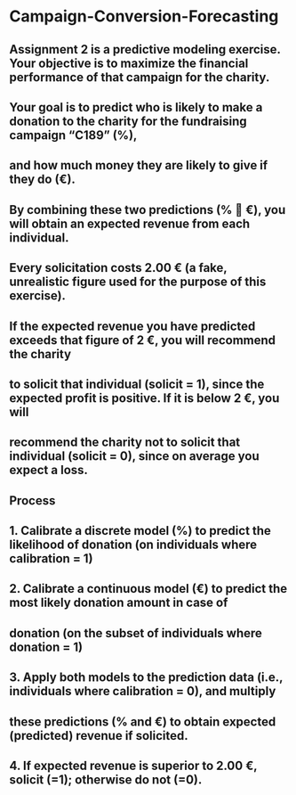 # Campaign-Conversion-Forecasting

## Assignment 2 is a predictive modeling exercise. Your objective is to maximize the financial performance of that campaign for the charity.

## Your goal is to predict who is likely to make a donation to the charity for the fundraising campaign “C189” (%), 
## and how much money they are likely to give if they do (€). 
## By combining these two predictions (%  €), you will obtain an expected revenue from each individual.

## Every solicitation costs 2.00 € (a fake, unrealistic figure used for the purpose of this exercise).
## If the expected revenue you have predicted exceeds that figure of 2 €, you will recommend the charity
## to solicit that individual (solicit = 1), since the expected profit is positive. If it is below 2 €, you will
## recommend the charity not to solicit that individual (solicit = 0), since on average you expect a loss.

## Process
## 1. Calibrate a discrete model (%) to predict the likelihood of donation (on individuals where calibration = 1)
## 2. Calibrate a continuous model (€) to predict the most likely donation amount in case of
## donation (on the subset of individuals where donation = 1)
## 3. Apply both models to the prediction data (i.e., individuals where calibration = 0), and multiply
## these predictions (% and €) to obtain expected (predicted) revenue if solicited.
## 4. If expected revenue is superior to 2.00 €, solicit (=1); otherwise do not (=0).
